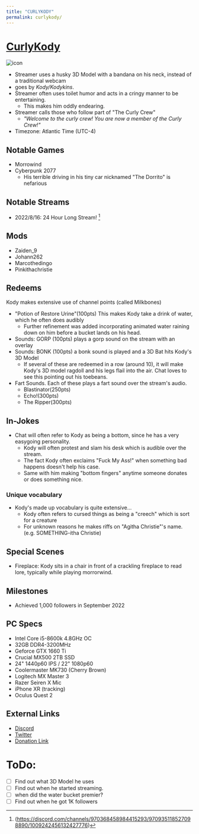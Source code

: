 ```yaml
---
title: "CURLYKODY"
permalink: curlykody/
---
```

# [CurlyKody](https://www.twitch.tv/curlykody)
![icon](https://static-cdn.jtvnw.net/jtv_user_pictures/9feaa6a3-3c62-49b3-ba01-e6623bc6bb98-profile_image-70x70.png)
- Streamer uses a husky 3D Model with a bandana on his neck, instead of a traditional webcam
- goes by *Kody/Kodykins*.
- Streamer often uses toilet humor and acts in a cringy manner to be entertaining.
  - This makes him oddly endearing.
- Streamer calls those who follow part of "The Curly Crew"
  - *"Welcome to the curly crew! You are now a member of the Curly Crew!"*
- Timezone: Atlantic Time (UTC-4)
## Notable Games
- Morrowind
- Cyberpunk 2077
  - His terrible driving in his tiny car nicknamed "The Dorrito" is nefarious

## Notable Streams
- 2022/8/16: 24 Hour Long Stream! [^1]

## Mods
- Zaiden_9
- Johann262
- Marcothedingo
- Pinkithachristie

## Redeems
Kody makes extensive use of channel points (called Milkbones)
- "Potion of Restore Urine"(100pts) This makes Kody take a drink of water, which he often does audibly
  - Further refinement was added incorporating animated water raining down on him before a bucket lands on his head.
- Sounds: GORP (100pts) plays a gorp sound on the stream with an overlay
- Sounds: BONK (100pts) a bonk sound is played and a 3D Bat hits Kody's 3D Model
  - If several of these are redeemed in a row (around 10), it will make Kody's 3D model ragdoll and his legs flail into the air. Chat loves to see this pointing out his toebeans.
- Fart Sounds. Each of these plays a fart sound over the stream's audio.
  - Blastinator(250pts)
  - Echo!(300pts)
  - The Ripper(300pts)

## In-Jokes
- Chat will often refer to Kody as being a bottom, since he has a very easygoing personality.
  - Kody will often protest and slam his desk which is audible over the stream.
  - The fact Kody often exclaims "Fuck My Ass!" when something bad happens doesn't help his case.
  - Same with him making "bottom fingers" anytime someone donates or does something nice.
### Unique vocabulary
- Kody's made up vocabulary is quite extensive...
  - Kody often refers to cursed things as being a "creech" which is sort for a creature
  - For unknown reasons he makes riffs on "Agitha Christie"'s name. (e.g. SOMETHING-itha Christie)

## Special Scenes
- Fireplace: Kody sits in a chair in front of a crackling fireplace to read lore, typically while playing morrorwind. 

## Milestones
- Achieved 1,000 followers in September 2022

## PC Specs
- Intel Core i5-8600k 4.8GHz OC
- 32GB DDR4-3200MHz
- Geforce GTX 1660 Ti
- Crucial MX500 2TB SSD
- 24" 1440p60 IPS / 22" 1080p60
- Coolermaster MK730 (Cherry Brown)
- Logitech MX Master 3
- Razer Seiren X Mic
- iPhone XR (tracking)
- Oculus Quest 2

## External Links
- [Discord](https://discord.gg/K7WYyD44Wd)
- [Twitter](https://twitter.com/CurlyKody)
- [Donation Link](https://streamelements.com/curlykody/tip)

[^1]: (https://discord.com/channels/970368458984415293/970935118527098890/1009242456132427776)

# ToDo:
- [ ] Find out what 3D Model he uses
- [ ] Find out when he started streaming.
- [ ] when did the water bucket premier?
- [ ] Find out when he got 1K followers
